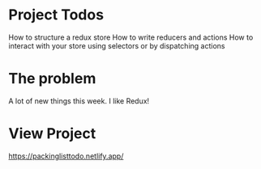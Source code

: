# Project Todos
How to structure a redux store
How to write reducers and actions
How to interact with your store using selectors or by dispatching actions

# The problem
A lot of new things this week. I like Redux!


# View Project
https://packinglisttodo.netlify.app/
